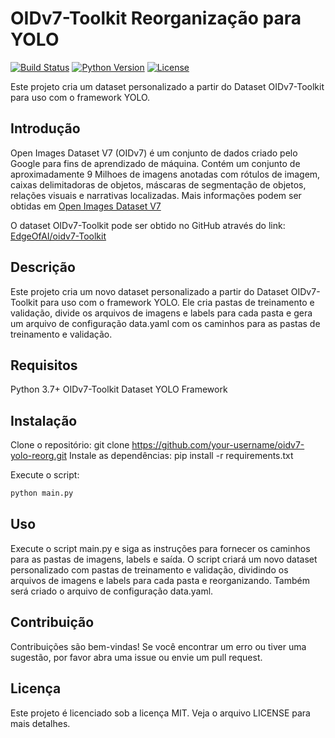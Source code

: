# OIDv7-Toolkit Reorganização para YOLO

[![Build Status](https://img.shields.io/badge/Build-Passing-green.svg)](https://github.com/your-username/oidv7-yolo-reorg/actions)
[![Python Version](https://img.shields.io/badge/Python-3.7+-blue.svg)](https://www.python.org/downloads/)
[![License](https://img.shields.io/badge/License-MIT-yellow.svg)](https://opensource.org/licenses/MIT)

Este projeto cria um dataset personalizado a partir do Dataset OIDv7-Toolkit para uso com o framework YOLO.

## Introdução

Open Images Dataset V7 (OIDv7) é um conjunto de dados criado pelo Google para fins de aprendizado de máquina. Contém um conjunto de aproximadamente 9 Milhoes de imagens anotadas com rótulos de imagem, caixas delimitadoras de objetos, máscaras de segmentação de objetos, relações visuais e narrativas localizadas.
Mais informações podem ser obtidas em [Open Images Dataset V7](https://storage.googleapis.com/openimages/web/index.html)

O dataset OIDv7-Toolkit pode ser obtido no GitHub através do link: [EdgeOfAI/oidv7-Toolkit](https://github.com/EdgeOfAI/oidv7-Toolkit)


## Descrição

Este projeto cria um novo dataset personalizado a partir do Dataset OIDv7-Toolkit para uso com o framework YOLO. Ele cria pastas de treinamento e validação, divide os arquivos de imagens e labels para cada pasta e gera um arquivo de configuração data.yaml com os caminhos para as pastas de treinamento e validação.

## Requisitos

Python 3.7+
OIDv7-Toolkit Dataset
YOLO Framework

## Instalação

Clone o repositório: git clone https://github.com/your-username/oidv7-yolo-reorg.git
Instale as dependências: pip install -r requirements.txt

Execute o script:

```bash
python main.py
```

## Uso
Execute o script main.py e siga as instruções para fornecer os caminhos para as pastas de imagens, labels e saída.
O script criará um novo dataset personalizado com pastas de treinamento e validação, dividindo os arquivos de imagens e labels para cada pasta e reorganizando. Também será criado o arquivo de configuração data.yaml.

## Contribuição
Contribuições são bem-vindas! Se você encontrar um erro ou tiver uma sugestão, por favor abra uma issue ou envie um pull request.

## Licença
Este projeto é licenciado sob a licença MIT. Veja o arquivo LICENSE para mais detalhes.